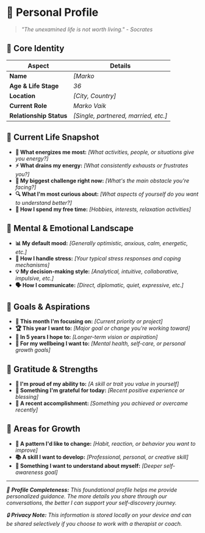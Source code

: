 # 🧠 Personal Profile

> *"The unexamined life is not worth living." - Socrates*

## 👤 Core Identity
| Aspect | Details |
|--------|---------|
| **Name** | *[Marko* |
| **Age & Life Stage** | *36* |
| **Location** | *[City, Country]* |
| **Current Role** | *Marko Vaik* |
| **Relationship Status** | *[Single, partnered, married, etc.]* |

## 🎯 Current Life Snapshot
- **🌟 What energizes me most:** *[What activities, people, or situations give you energy?]*
- **⚡ What drains my energy:** *[What consistently exhausts or frustrates you?]*
- **🎪 My biggest challenge right now:** *[What's the main obstacle you're facing?]*
- **🔍 What I'm most curious about:** *[What aspects of yourself do you want to understand better?]*
- **🎨 How I spend my free time:** *[Hobbies, interests, relaxation activities]*

## 💭 Mental & Emotional Landscape
- **📊 My default mood:** *[Generally optimistic, anxious, calm, energetic, etc.]*
- **🎢 How I handle stress:** *[Your typical stress responses and coping mechanisms]*
- **💡 My decision-making style:** *[Analytical, intuitive, collaborative, impulsive, etc.]*
- **🗣️ How I communicate:** *[Direct, diplomatic, quiet, expressive, etc.]*

## 🎯 Goals & Aspirations
- **📅 This month I'm focusing on:** *[Current priority or project]*
- **🏆 This year I want to:** *[Major goal or change you're working toward]*
- **🌟 In 5 years I hope to:** *[Longer-term vision or aspiration]*
- **🧘 For my wellbeing I want to:** *[Mental health, self-care, or personal growth goals]*

## 🙏 Gratitude & Strengths
- **💪 I'm proud of my ability to:** *[A skill or trait you value in yourself]*
- **🌈 Something I'm grateful for today:** *[Recent positive experience or blessing]*
- **🏅 A recent accomplishment:** *[Something you achieved or overcame recently]*

## 🤔 Areas for Growth
- **🔄 A pattern I'd like to change:** *[Habit, reaction, or behavior you want to improve]*
- **📚 A skill I want to develop:** *[Professional, personal, or creative skill]*
- **🧠 Something I want to understand about myself:** *[Deeper self-awareness goal]*

---

*📝 **Profile Completeness:** This foundational profile helps me provide personalized guidance. The more details you share through our conversations, the better I can support your self-discovery journey.*

*🔒 **Privacy Note:** This information is stored locally on your device and can be shared selectively if you choose to work with a therapist or coach.*